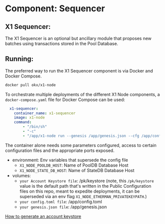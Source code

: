 # Component: Sequencer

## X1 Sequencer:

The X1 Sequencer is an optional but ancillary module that proposes new batches using transactions stored in the Pool Database.

## Running:

The preferred way to run the X1 Sequencer component is via Docker and Docker Compose.

```bash
docker pull okx/x1-node
```

To orchestrate multiple deployments of the different X1 Node components, a `docker-compose.yaml` file for Docker Compose can be used:

```yaml
  x1-sequencer:
    container_name: x1-sequencer
    image: x1-node
    command:
        - "/bin/sh"
        - "-c"
        - "/app/x1-node run --genesis /app/genesis.json --cfg /app/config.toml --components sequencer"
```

The container alone needs some parameters configured, access to certain configuration files and the appropriate ports exposed.

- environment: Env variables that supersede the config file
    - `X1_NODE_POOLDB_HOST`: Name of PoolDB Database Host
    - `X1_NODE_STATE_DB_HOST`: Name of StateDB Database Host
- volumes:
    - `your Account Keystore file`: /pk/keystore (note, this `/pk/keystore` value is the default path that's written in the Public Configuration files on this repo, meant to expedite deployments, it can be superseded via an env flag `X1_NODE_ETHERMAN_PRIVATEKEYPATH`.)
    - `your config.toml file`: /app/config.toml
    - `your genesis.json file`: /app/genesis.json

[How to generate an account keystore](./account_keystore.md)
